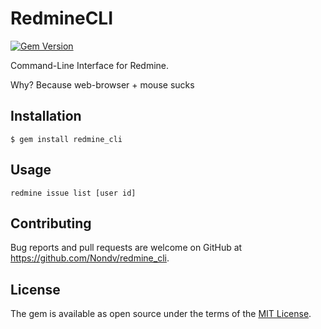 # RedmineCLI
[![Gem Version](https://badge.fury.io/rb/redmine_cli.svg)](https://badge.fury.io/rb/redmine_cli)

Command-Line Interface for Redmine.

Why? Because web-browser + mouse sucks

## Installation

    $ gem install redmine_cli

## Usage

    redmine issue list [user id]

## Contributing

Bug reports and pull requests are welcome on GitHub at https://github.com/Nondv/redmine_cli.

## License

The gem is available as open source under the terms of the [MIT License](http://opensource.org/licenses/MIT).

